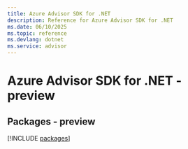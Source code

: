 ```yaml
---
title: Azure Advisor SDK for .NET
description: Reference for Azure Advisor SDK for .NET
ms.date: 06/10/2025
ms.topic: reference
ms.devlang: dotnet
ms.service: advisor
---
```

# Azure Advisor SDK for .NET - preview
## Packages - preview
[!INCLUDE [packages](advisor-index.md)]